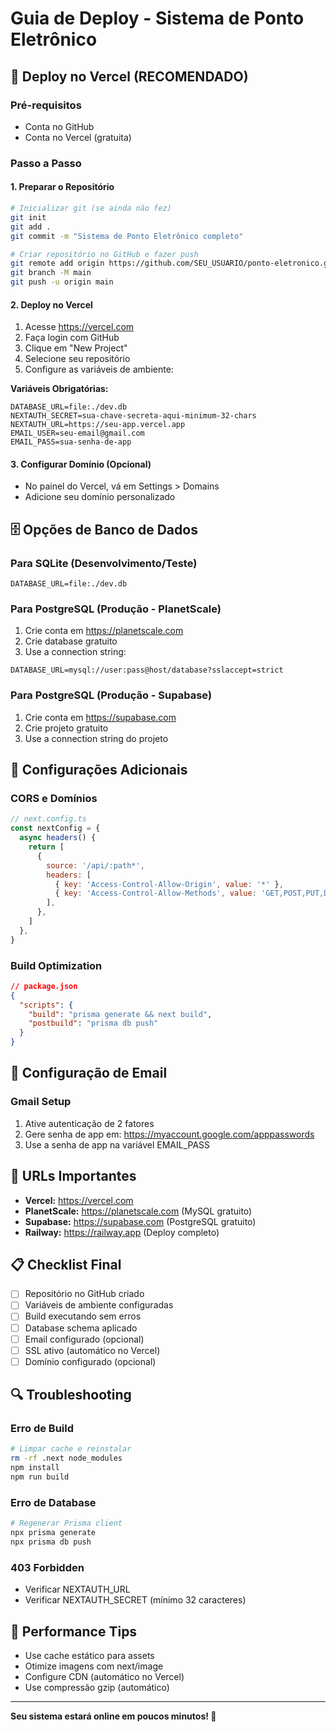 # Guia de Deploy - Sistema de Ponto Eletrônico

## 🚀 Deploy no Vercel (RECOMENDADO)

### Pré-requisitos
- Conta no GitHub
- Conta no Vercel (gratuita)

### Passo a Passo

#### 1. Preparar o Repositório
```bash
# Inicializar git (se ainda não fez)
git init
git add .
git commit -m "Sistema de Ponto Eletrônico completo"

# Criar repositório no GitHub e fazer push
git remote add origin https://github.com/SEU_USUARIO/ponto-eletronico.git
git branch -M main
git push -u origin main
```

#### 2. Deploy no Vercel
1. Acesse https://vercel.com
2. Faça login com GitHub
3. Clique em "New Project"
4. Selecione seu repositório
5. Configure as variáveis de ambiente:

**Variáveis Obrigatórias:**
```env
DATABASE_URL=file:./dev.db
NEXTAUTH_SECRET=sua-chave-secreta-aqui-minimum-32-chars
NEXTAUTH_URL=https://seu-app.vercel.app
EMAIL_USER=seu-email@gmail.com
EMAIL_PASS=sua-senha-de-app
```

#### 3. Configurar Domínio (Opcional)
- No painel do Vercel, vá em Settings > Domains
- Adicione seu domínio personalizado

## 🗄️ Opções de Banco de Dados

### Para SQLite (Desenvolvimento/Teste)
```env
DATABASE_URL=file:./dev.db
```

### Para PostgreSQL (Produção - PlanetScale)
1. Crie conta em https://planetscale.com
2. Crie database gratuito
3. Use a connection string:
```env
DATABASE_URL=mysql://user:pass@host/database?sslaccept=strict
```

### Para PostgreSQL (Produção - Supabase)
1. Crie conta em https://supabase.com
2. Crie projeto gratuito
3. Use a connection string do projeto

## 🔧 Configurações Adicionais

### CORS e Domínios
```javascript
// next.config.ts
const nextConfig = {
  async headers() {
    return [
      {
        source: '/api/:path*',
        headers: [
          { key: 'Access-Control-Allow-Origin', value: '*' },
          { key: 'Access-Control-Allow-Methods', value: 'GET,POST,PUT,DELETE' },
        ],
      },
    ]
  },
}
```

### Build Optimization
```json
// package.json
{
  "scripts": {
    "build": "prisma generate && next build",
    "postbuild": "prisma db push"
  }
}
```

## 📧 Configuração de Email

### Gmail Setup
1. Ative autenticação de 2 fatores
2. Gere senha de app em: https://myaccount.google.com/apppasswords
3. Use a senha de app na variável EMAIL_PASS

## 🚀 URLs Importantes

- **Vercel:** https://vercel.com
- **PlanetScale:** https://planetscale.com (MySQL gratuito)
- **Supabase:** https://supabase.com (PostgreSQL gratuito)
- **Railway:** https://railway.app (Deploy completo)

## 📋 Checklist Final

- [ ] Repositório no GitHub criado
- [ ] Variáveis de ambiente configuradas
- [ ] Build executando sem erros
- [ ] Database schema aplicado
- [ ] Email configurado (opcional)
- [ ] SSL ativo (automático no Vercel)
- [ ] Domínio configurado (opcional)

## 🔍 Troubleshooting

### Erro de Build
```bash
# Limpar cache e reinstalar
rm -rf .next node_modules
npm install
npm run build
```

### Erro de Database
```bash
# Regenerar Prisma client
npx prisma generate
npx prisma db push
```

### 403 Forbidden
- Verificar NEXTAUTH_URL
- Verificar NEXTAUTH_SECRET (mínimo 32 caracteres)

## 🎯 Performance Tips

- Use cache estático para assets
- Otimize imagens com next/image
- Configure CDN (automático no Vercel)
- Use compressão gzip (automático)

---

**Seu sistema estará online em poucos minutos! 🚀**
